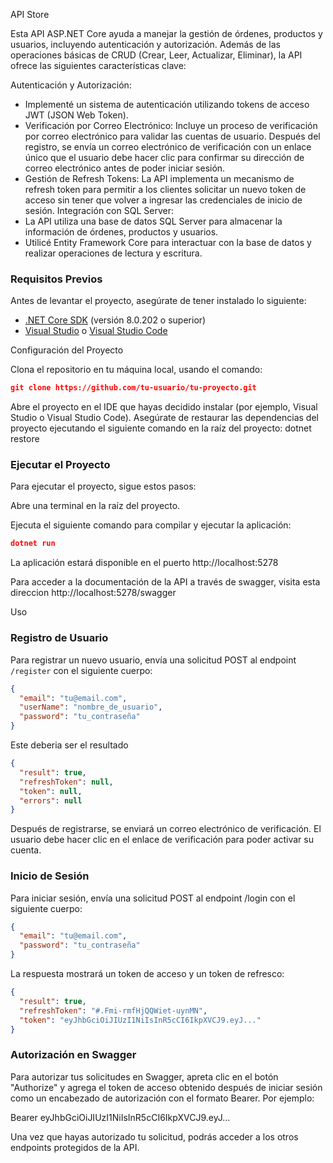 API Store

Esta API ASP.NET Core ayuda a manejar la gestión de órdenes, productos y usuarios, incluyendo autenticación y autorización. Además de las operaciones básicas de CRUD (Crear, Leer, Actualizar, Eliminar), la API ofrece las siguientes características clave:

Autenticación y Autorización: 
- Implementé un sistema de autenticación utilizando tokens de acceso JWT (JSON Web Token).
- Verificación por Correo Electrónico: Incluye un proceso de verificación por correo electrónico para validar las cuentas de usuario. Después del registro, se envía un correo electrónico de verificación con un enlace único que el usuario debe hacer clic para confirmar su dirección de correo electrónico antes de poder iniciar sesión.
- Gestión de Refresh Tokens: La API implementa un mecanismo de refresh token para permitir a los clientes solicitar un nuevo token de acceso sin tener que volver a ingresar las credenciales de inicio de sesión.
Integración con SQL Server:
- La API utiliza una base de datos SQL Server para almacenar la información de órdenes, productos y usuarios. 
- Utilicé Entity Framework Core para interactuar con la base de datos y realizar operaciones de lectura y escritura.

### Requisitos Previos

Antes de levantar el proyecto, asegúrate de tener instalado lo siguiente:

- [.NET Core SDK](https://dotnet.microsoft.com/download) (versión 8.0.202 o superior)
- [Visual Studio](https://visualstudio.microsoft.com/) o [Visual Studio Code](https://code.visualstudio.com/)

Configuración del Proyecto

Clona el repositorio en tu máquina local, usando el comando:
```json
git clone https://github.com/tu-usuario/tu-proyecto.git
```
Abre el proyecto en el IDE que hayas decidido instalar (por ejemplo, Visual Studio o Visual Studio Code).
Asegúrate de restaurar las dependencias del proyecto ejecutando el siguiente comando en la raíz del proyecto:
dotnet restore

### Ejecutar el Proyecto

Para ejecutar el proyecto, sigue estos pasos:

Abre una terminal en la raíz del proyecto.

Ejecuta el siguiente comando para compilar y ejecutar la aplicación:
```json
dotnet run
```
La aplicación estará disponible en el puerto http://localhost:5278

Para acceder a la documentación de la API a través de swagger, visita esta direccion http://localhost:5278/swagger

Uso

### Registro de Usuario

Para registrar un nuevo usuario, envía una solicitud POST al endpoint `/register` con el siguiente cuerpo:

```json
{
  "email": "tu@email.com",
  "userName": "nombre_de_usuario",
  "password": "tu_contraseña"
}
```
Este deberia ser el resultado
```json
{
  "result": true,
  "refreshToken": null,
  "token": null,
  "errors": null
}
```
Después de registrarse, se enviará un correo electrónico de verificación. El usuario debe hacer clic en el enlace de verificación para poder activar su cuenta.

### Inicio de Sesión

Para iniciar sesión, envía una solicitud POST al endpoint /login con el siguiente cuerpo:
```json
{
  "email": "tu@email.com",
  "password": "tu_contraseña"
}
```
La respuesta mostrará un token de acceso y un token de refresco:
```json
{
  "result": true,
  "refreshToken": "#.Fmi-rmfHjQQWiet-uynMN",
  "token": "eyJhbGciOiJIUzI1NiIsInR5cCI6IkpXVCJ9.eyJ..."
}
```

### Autorización en Swagger

Para autorizar tus solicitudes en Swagger, apreta clic en el botón "Authorize" y agrega el token de acceso obtenido después de iniciar sesión como un encabezado de autorización con el formato Bearer. Por ejemplo:

Bearer eyJhbGciOiJIUzI1NiIsInR5cCI6IkpXVCJ9.eyJ...

Una vez que hayas autorizado tu solicitud, podrás acceder a los otros endpoints protegidos de la API.
